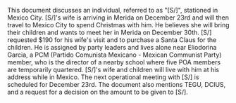 This document discusses an individual, referred to as "[S/]", stationed in Mexico City. [S/]'s wife is arriving in Merida on December 23rd and will then travel to Mexico City to spend Christmas with him. He believes she will bring their children and wants to meet her in Merida on December 30th. [S/] requested $190 for his wife's visit and to purchase a Santa Claus for the children. He is assigned by party leaders and lives alone near Eliodorina Garcia, a PCM (Partido Comunista Mexicano - Mexican Communist Party) member, who is the director of a nearby school where five POA members are temporarily quartered. [S/]'s wife and children will live with him at his address while in Mexico. The next operational meeting with [S/] is scheduled for December 23rd. The document also mentions TEGU, DCIUS, and a request for a decision on the amount to be given to [S/].
